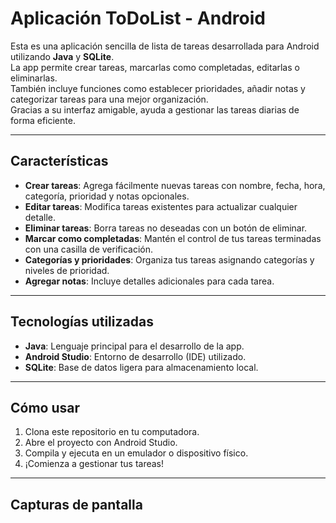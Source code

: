 # Aplicación ToDoList - Android

Esta es una aplicación sencilla de lista de tareas desarrollada para Android utilizando **Java** y **SQLite**.  
La app permite crear tareas, marcarlas como completadas, editarlas o eliminarlas.  
También incluye funciones como establecer prioridades, añadir notas y categorizar tareas para una mejor organización.  
Gracias a su interfaz amigable, ayuda a gestionar las tareas diarias de forma eficiente.

---

## Características

- **Crear tareas**: Agrega fácilmente nuevas tareas con nombre, fecha, hora, categoría, prioridad y notas opcionales.
- **Editar tareas**: Modifica tareas existentes para actualizar cualquier detalle.
- **Eliminar tareas**: Borra tareas no deseadas con un botón de eliminar.
- **Marcar como completadas**: Mantén el control de tus tareas terminadas con una casilla de verificación.
- **Categorías y prioridades**: Organiza tus tareas asignando categorías y niveles de prioridad.
- **Agregar notas**: Incluye detalles adicionales para cada tarea.

---

## Tecnologías utilizadas

- **Java**: Lenguaje principal para el desarrollo de la app.
- **Android Studio**: Entorno de desarrollo (IDE) utilizado.
- **SQLite**: Base de datos ligera para almacenamiento local.

---

## Cómo usar

1. Clona este repositorio en tu computadora.
2. Abre el proyecto con Android Studio.
3. Compila y ejecuta en un emulador o dispositivo físico.
4. ¡Comienza a gestionar tus tareas!

---

## Capturas de pantalla

